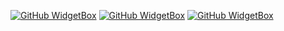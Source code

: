 [![GitHub WidgetBox](https://github-widgetbox.vercel.app/api/profile?username=PlayFlixo&data=followers,repositories,stars,commits&theme=nautilus&includeNames=true)](https://github.com/Jurredr/github-widgetbox)
[![GitHub WidgetBox](https://github-widgetbox.vercel.app/api/skills?tools=git,vercel,heroku,aws,&includeNames=true,&theme=nautilus)](https://github.com/Jurredr/github-widgetbox)
[![GitHub WidgetBox](https://github-widgetbox.vercel.app/api/skills?languages=js,ts,java,php,python,html,css,c,cpp,csharp,swift,rust,ruby,kotlin,erlang,dart,go,scala,elm,bash,r,xml,json,yaml,postgresql,mysql,haskell,powershell,lua,visualbasic,x86,arm,groovy,perl,solidity,fortran,sass,graphql,clojure,clojurescript,&theme=nautilus)](https://github.com/Jurredr/github-widgetbox)
